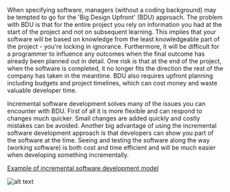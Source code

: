 When specifying software, managers (without a coding background) may be tempted to go for the 'Big Design Upfront' (BDU) approach.
The problem with BDU is that for the entire project you rely on information you had at the start of the project and not on subsequent learning. 
This implies that your software will be based on knowledge from the least knowledgeable part of the project - you're locking in ignorance. 
Furthermore, it will be difficult for a programmer to influence any outcomes when the final outcome has already been planned out in detail.
One risk is that at the end of the project, when the software is completed, it no longer fits the direction the rest of the company has taken in the meantime.
BDU also requires upfront planning including budgets and project timelines, which can cost money and waste valuable developer time.

Incremental software development solves many of the issues you can encounter with BDU. 
First of all it is more flexible and can respond to changes much quicker. Small changes are added quickly and costly mistakes can be avoided. 
Another big advantage of using the incremental software development approach is that developers can show you part of the software at the time. 
Seeing and testing the software along the way (working software) is both cost and time efficient and will be much easier when developing something incrementally. 

[Example of incremental software development model](http://testingfreak.com/wp-content/uploads/2015/02/incremental.png "Incremental Model")

![alt text](http://testingfreak.com/wp-content/uploads/2015/02/incremental.png) 
